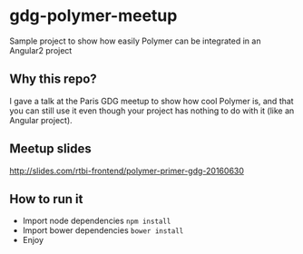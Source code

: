 gdg-polymer-meetup
==================

Sample project to show how easily Polymer can be integrated in an Angular2 project

Why this repo?
--------------

I gave a talk at the Paris GDG meetup to show how cool Polymer is, and that you can still use it even though your project has nothing to do with it (like an Angular project).

Meetup slides
-------------

http://slides.com/rtbi-frontend/polymer-primer-gdg-20160630

How to run it
-------------

* Import node dependencies
      `npm install`
* Import bower dependencies
      `bower install`
* Enjoy

